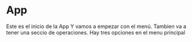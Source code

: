 # App
Este es el inicio de la App
Y vamos a empezar con el menú.
Tambien va a tener una seccio de operaciones.
Hay tres opciones en el menu principal
